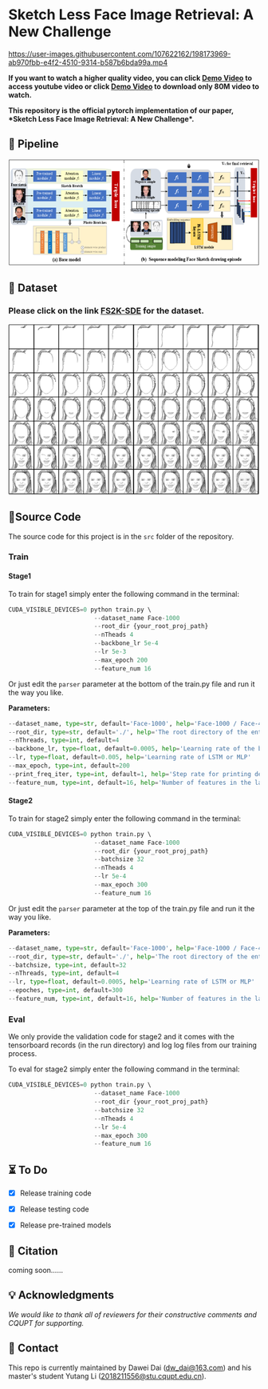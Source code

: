 # Sketch Less Face Image Retrieval: A New Challenge

https://user-images.githubusercontent.com/107622162/198173969-ab970fbb-e4f2-4510-9314-b587b6bda99a.mp4

**If you want to watch a higher quality video, you can click [Demo Video](https://youtu.be/gZfRjrY5H0Y) to access youtube video or click [Demo Video](https://github.com/ddw2AIGROUP2CQUPT/SLFIR/blob/main/demo.mp4?raw=true) to download only 80M video to watch.**

**This repository is the official pytorch implementation of our paper, \*Sketch Less Face Image Retrieval: A New Challenge\*.**

## 🌟 Pipeline

![img](README.assets/wps1.png)

## :floppy_disk: Dataset

### Please click on the link [FS2K-SDE](https://github.com/ddw2AIGROUP2CQUPT/FS2K-SDE) for the dataset.

![image-20221025194710409](README.assets/image-20221025194710409.png)

## 📁Source Code

The source code for this project is in the `src` folder of the repository.

### Train

#### Stage1

To train for stage1 simply enter the following command in the terminal:

```python
CUDA_VISIBLE_DEVICES=0 python train.py \ 
						--dataset_name Face-1000
						--root_dir {your_root_proj_path}
						--nTheads 4
						--backbone_lr 5e-4
						--lr 5e-3
						--max_epoch 200
						--feature_num 16
```

Or just edit the `parser` parameter at the bottom of the train.py file and run it the way you like.

**Parameters:**

```python
--dataset_name, type=str, default='Face-1000', help='Face-1000 / Face-450'
--root_dir, type=str, default='./', help='The root directory of the entire project file'
--nThreads, type=int, default=4
--backbone_lr, type=float, default=0.0005, help='Learning rate of the backbone network'
--lr, type=float, default=0.005, help='Learning rate of LSTM or MLP'
--max_epoch, type=int, default=200
--print_freq_iter, type=int, default=1, help='Step rate for printing debug messages'
--feature_num, type=int, default=16, help='Number of features in the last layer of the neural network'
```

#### Stage2

To train for stage2 simply enter the following command in the terminal:

```python
CUDA_VISIBLE_DEVICES=0 python train.py \ 
						--dataset_name Face-1000
						--root_dir {your_root_proj_path}
    					--batchsize 32
						--nTheads 4
						--lr 5e-4
						--max_epoch 300
						--feature_num 16
```

Or just edit the `parser` parameter at the top of the train.py file and run it the way you like.

**Parameters:**

```python
--dataset_name, type=str, default='Face-1000', help='Face-1000 / Face-450'
--root_dir, type=str, default='./', help='The root directory of the entire project file'
--batchsize, type=int, default=32
--nThreads, type=int, default=4
--lr, type=float, default=0.0005, help='Learning rate of LSTM or MLP'
--epoches, type=int, default=300
--feature_num, type=int, default=16, help='Number of features in the last layer of the neural network'
```

### Eval

We only provide the validation code for stage2 and it comes with the tensorboard records (in the run directory) and log log files from our training process.

To eval for stage2 simply enter the following command in the terminal:

```python
CUDA_VISIBLE_DEVICES=0 python train.py \ 
						--dataset_name Face-1000
						--root_dir {your_root_proj_path}
    					--batchsize 32
						--nTheads 4
						--lr 5e-4
						--max_epoch 300
						--feature_num 16
```

## ⏳ To Do

- [x] Release training code

- [x] Release testing code
- [x] Release pre-trained models

## 📔 Citation

coming soon......

## 💡 Acknowledgments

*We would like to thank all of reviewers for their constructive comments and CQUPT for supporting.*

## 📨 Contact

This repo is currently maintained by Dawei Dai (dw_dai@163.com) and his master's student Yutang Li (2018211556@stu.cqupt.edu.cn).
